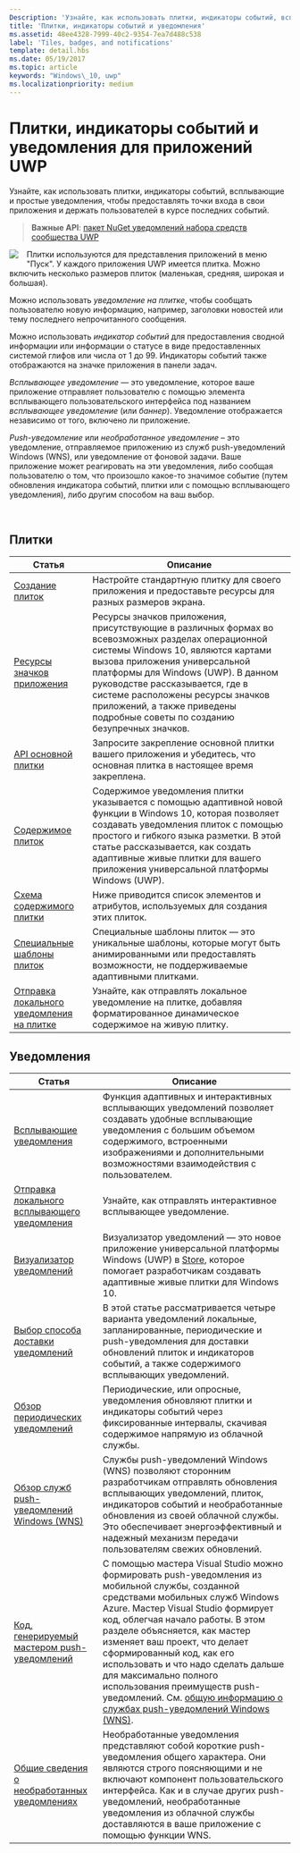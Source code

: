 ```yaml
---
Description: 'Узнайте, как использовать плитки, индикаторы событий, всплывающие и простые уведомления, чтобы предоставлять точки входа в свои приложения и держать пользователей в курсе последних событий.'
title: 'Плитки, индикаторы событий и уведомления'
ms.assetid: 48ee4328-7999-40c2-9354-7ea7d488c538
label: 'Tiles, badges, and notifications'
template: detail.hbs
ms.date: 05/19/2017
ms.topic: article
keywords: "Windows\_10, uwp"
ms.localizationpriority: medium
---
```

# <a name="tiles-badges-and-notifications-for-uwp-apps"></a>Плитки, индикаторы событий и уведомления для приложений UWP
 

Узнайте, как использовать плитки, индикаторы событий, всплывающие и простые уведомления, чтобы предоставлять точки входа в свои приложения и держать пользователей в курсе последних событий.

> **Важные API**: [пакет NuGet уведомлений набора средств сообщества UWP](https://www.nuget.org/packages/Microsoft.Toolkit.Uwp.Notifications/)

<p><img style="float: left; margin: 0px 15px 15px 0px;" src="images/tile-and-live-tile.png" />
Плитки используются для представления приложений в меню "Пуск". У каждого приложения UWP имеется плитка. Можно включить несколько размеров плиток (маленькая, средняя, широкая и большая).</p>

<p>Можно использовать <em>уведомление на плитке</em>, чтобы сообщать пользователю новую информацию, например, заголовки новостей или тему последнего непрочитанного сообщения.</p>

<p>Можно использовать <em>индикатор событий</em> для предоставления сводной информации или информации о статусе в виде предоставленных системой глифов или числа от 1 до 99. Индикаторы событий также отображаются на значке приложения в панели задач. </p>

<p><em>Всплывающее уведомление</em> — это уведомление, которое ваше приложение отправляет пользователю с помощью элемента всплывающего пользовательского интерфейса под названием <em>всплывающее уведомление</em> (или <em>баннер</em>). Уведомление отображается независимо от того, включено ли приложение.</p>
<p><em>Push-уведомление</em> или <em>необработанное уведомление</em> – это уведомление, отправляемое приложению из служб push-уведомлений Windows (WNS), или уведомление от фоновой задачи. Ваше приложение может реагировать на эти уведомления, либо сообщая пользователю о том, что произошло какое-то значимое событие (путем обновления индикатора событий, плитки или с помощью всплывающего уведомления), либо другим способом на ваш выбор.</p>

 
## <a name="tiles"></a>Плитки
| Статья | Описание |
| --- | --- |
| [Создание плиток](creating-tiles.md) | Настройте стандартную плитку для своего приложения и предоставьте ресурсы для разных размеров экрана. |
| [Ресурсы значков приложения](app-assets.md) | Ресурсы значков приложения, присутствующие в различных формах во всевозможных разделах операционной системы Windows 10, являются картами вызова приложения универсальной платформы для Windows (UWP). В данном руководстве рассказывается, где в системе расположены ресурсы значков приложений, а также приведены подробные советы по созданию безупречных значков. |
| [API основной плитки](primary-tile-apis.md) | Запросите закрепление основной плитки вашего приложения и убедитесь, что основная плитка в настоящее время закреплена. |
| [Содержимое плиток](create-adaptive-tiles.md) | Содержимое уведомления плитки указывается с помощью адаптивной новой функции в Windows 10, которая позволяет создавать уведомления плиток с помощью простого и гибкого языка разметки. В этой статье рассказывается, как создать адаптивные живые плитки для вашего приложения универсальной платформы Windows (UWP). |
| [Схема содержимого плитки](../tiles-and-notifications/tile-schema.md) | Ниже приводится список элементов и атрибутов, используемых для создания этих плиток. |
| [Специальные шаблоны плиток](special-tile-templates-catalog.md) | Специальные шаблоны плиток — это уникальные шаблоны, которые могут быть анимированными или предоставлять возможности, не поддерживаемые адаптивными плитками. |
| [Отправка локального уведомления на плитке](sending-a-local-tile-notification.md) | Узнайте, как отправлять локальное уведомление на плитке, добавляя форматированное динамическое содержимое на живую плитку. |


## <a name="notifications"></a>Уведомления

| Статья | Описание |
| --- | --- |
| [Всплывающие уведомления](adaptive-interactive-toasts.md) | Функция адаптивных и интерактивных всплывающих уведомлений позволяет создавать удобные всплывающие уведомления с большим объемом содержимого, встроенными изображениями и дополнительными возможностями взаимодействия с пользователем. |
| [Отправка локального всплывающего уведомления](send-local-toast.md) | Узнайте, как отправлять интерактивное всплывающее уведомление. |
| [Визуализатор уведомлений](notifications-visualizer.md) | Визуализатор уведомлений — это новое приложение универсальной платформы Windows (UWP) в [Store](https://www.microsoft.com/store/apps/notifications-visualizer/9nblggh5xsl1), которое помогает разработчикам создавать адаптивные живые плитки для Windows 10. |
| [Выбор способа доставки уведомлений](choosing-a-notification-delivery-method.md) | В этой статье рассматривается четыре варианта уведомлений локальные, запланированные, периодические и push-уведомления для доставки обновлений плиток и индикаторов событий, а также содержимого всплывающих уведомлений. |
| [Обзор периодических уведомлений](periodic-notification-overview.md) | Периодические, или опросные, уведомления обновляют плитки и индикаторы событий через фиксированные интервалы, скачивая содержимое напрямую из облачной службы. |
| [Обзор служб push-уведомлений Windows (WNS)](windows-push-notification-services--wns--overview.md) | Службы push-уведомлений Windows (WNS) позволяют сторонним разработчикам отправлять обновления всплывающих уведомлений, плиток, индикаторов событий и необработанные обновления из своей облачной службы. Это обеспечивает энергоэффективный и надежный механизм передачи пользователям свежих обновлений. |
| [Код, генерируемый мастером push-уведомлений](the-code-generated-by-the-push-notification-wizard.md) | С помощью мастера Visual Studio можно формировать push-уведомления из мобильной службы, созданной средствами мобильных служб Windows Azure. Мастер Visual Studio формирует код, облегчая начало работы. В этом разделе объясняется, как мастер изменяет ваш проект, что делает сформированный код, как его использовать и что надо сделать дальше для максимально полного использования преимуществ push-уведомлений. См. [общую информацию о службах push-уведомлений Windows (WNS)](windows-push-notification-services--wns--overview.md). |
| [Общие сведения о необработанных уведомлениях](raw-notification-overview.md) | Необработанные уведомления представляют собой короткие push-уведомления общего характера. Они являются строго поясняющими и не включают компонент пользовательского интерфейса. Как и в случае других push-уведомлений, необработанные уведомления из облачной службы доставляются в ваше приложение с помощью функции WNS. |
